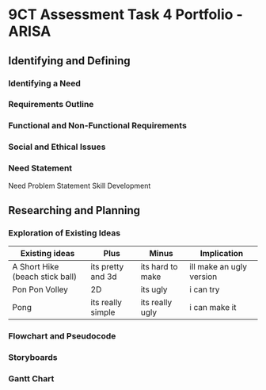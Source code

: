 # 9CT Assessment Task 4 Portfolio - ARISA
## Identifying and Defining 
### Identifying a Need
### Requirements Outline
### Functional and Non-Functional Requirements
### Social and Ethical Issues
### Need Statement
Need
Problem Statement
Skill Development

## Researching and Planning 
### Exploration of Existing Ideas

|Existing ideas | Plus | Minus | Implication  |
|---------------|------|-------|--------------|
| A Short Hike (beach stick ball) | its pretty and 3d | its hard to make  | ill make an ugly version |
| Pon Pon Volley | 2D  | its ugly | i can try |
| Pong | its really simple | its really ugly | i can make it |


### Flowchart and Pseudocode
### Storyboards
### Gantt Chart


